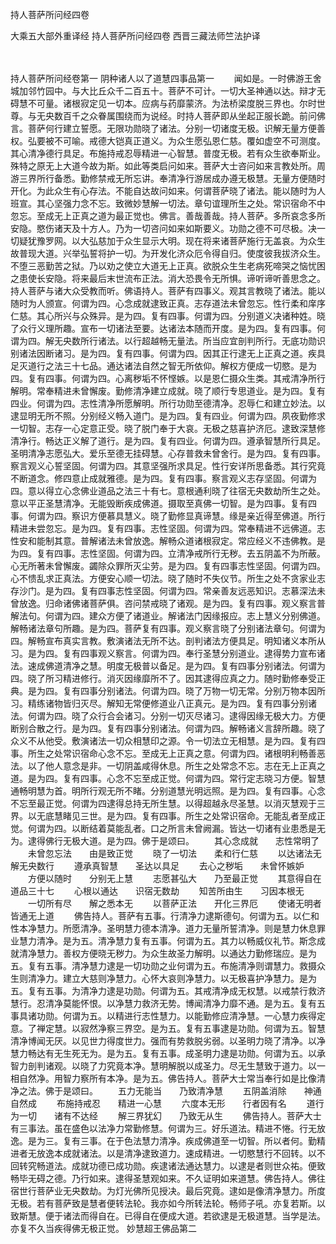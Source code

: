 <!-- { "loadSidebar": true } -->
持人菩萨所问经四卷


大乘五大部外重译经
持人菩萨所问经四卷
西晋三藏法师竺法护译


　　

持人菩萨所问经卷第一
阴种诸人以了道慧四事品第一
　　闻如是。一时佛游王舍城加邻竹园中。与大比丘众千二百五十。菩萨不可计。一切大圣神通以达。辩才无碍慧不可量。诸根寂定见一切本。应病与药靡蒙济。为法桥梁度脱三界也。尔时世尊。与无央数百千之众眷属围绕而为说经。时持人菩萨即从坐起正服长跪。前问佛言。菩萨何行建立誓愿。无限功勋晓了诸法。分别一切诸度无极。识解无量方便善权。弘要被不可喻。戒德大铠真正道义。为众生愿弘恩仁慈。覆如虚空不可测度。其心清净德行具足。布施持戒忍辱精进一心智慧。普度无极。若有众生欲奉斯业。殊特之原无上大道今故为斯。如此等类启问如来。菩萨大士咨问如来言教处所。周游三界所行备悉。勤修禁戒无所忘讲。奉清净行游居成办遵无极慧。无量方便随时开化。为此众生有心存法。不能自达故问如来。何谓菩萨晓了诸法。能以随时为人班宣。其心坚强力念不忘。致微妙慧解一切法。章句谊理所生之处。常识宿命不中忽忘。至成无上正真之道为最正觉也。佛言。善哉善哉。持人菩萨。多所哀念多所安隐。愍伤诸天及十方人。乃为一切咨问如来如斯要义。功勋之德不可尽极。决一切疑犹豫罗网。以大弘慈加于众生显示大明。现在将来诸菩萨施行无盖哀。为众生故普现大道。兴举弘誓将护一切。为开发化济众厄令得自归。使度彼我拔济众生。不堕三恶勤苦之狱。乃以劝之使立大道无上正真。欲脱众生生老病死啼哭之恼忧困之患使长安隐。将来最后末世流布正法。消大恐畏令无所惧。谛听谛听善思念之。持人菩萨与诸大众受教而听。佛语持人。菩萨有四事义。观其言教晓了诸法。能以随时为人颁宣。何谓为四。心念成就逮致正真。志存道法未曾忽忘。性行柔和庠序仁慈。其心所兴与众殊异。是为四。复有四事。何谓为四。分别道义决诸种姓。晓了众行义理所趣。宣布一切诸法至要。达诸法本随而开度。是为四。复有四事。何谓为四。解无央数所行诸法。以行超越畅无量法。所当应宜剖判所行。无底功勋识别诸法因断诸习。是为四。复有四事。何谓为四。因其正行逮无上正真之道。疾具足灭道行之法三十七品。通达诸法自然之智无所依仰。解权方便成一切愍。是为四。复有四事。何谓为四。心离秽垢不怀悭嫉。以是恩仁摄众生类。其戒清净所行解明。常奉精进未曾懈废。勤修清净建立成就。晓了顺行专思道业。是为四。复有四业。何谓为四。志性清净所愿解明。所行功勋至德清净。忍辱仁和建立妙法。以逮显明无所不照。分别经义畅入道门。是为四。复有四业。何谓为四。夙夜勤修求一切智。志存一心定意正受。晓了脱门奉于大哀。无极之慈喜护济厄。逮致深慧修清净行。畅达正义解了道行。是为四。复有四业。何谓为四。遵承智慧所行具足。圣明清净志愿弘大。爱乐至德无挂碍慧。心存普救未曾舍行。是为四。复有四事。察言观义心誓坚固。何谓为四。其意坚强所求具足。性行安详所思备悉。其行究竟不断道念。修四意止成就雅德。是为四。复有四事。察言观义志存坚固。何谓为四。意以得立心念佛业道品之法三十有七。意根通利晓了往宿无央数劫所生之处。意以平正圣慧清净。无能毁断疾成佛道。摄取至真佛一切智。是为四事。复有四事。何谓为四。察识方便慕具慧义。晓了勤修显真谛慧。缘是亲近得至佛道。所行精进未尝忽忘。是为四。复有四事。志性坚固。何谓为四。常奉精进不远佛道。志性安和能制其意。普解诸法未曾放逸。解畅众道诸根寂定。常应经义不违佛教。是为四。复有四事。志性坚固。何谓为四。立清净戒所行无秽。去五阴盖不为所蔽。心无所著未曾懈废。蠲除众罪所灭尘劳。是为四。复有四事志性坚固。何谓为四。心不愦乱求正真法。方便安心顺一切法。晓了随时不失仪节。所生之处不贪家业志存沙门。是为四。复有四事志性坚固。何谓为四。常亲善友远恶知识。志慕深法未曾放逸。归命诸佛诸菩萨俱。咨问禁戒晓了诸观。是为四。复有四事。观义察言普解法句。何谓为四。建众方便了诸道业。解诸法门因缘报应。志上慧义分别佛道。解畅诸法章句所趣。是为四。菩萨复有四事。观义察言晓了分别诸法章句。何谓为四。解畅宣布真实言教。敷演诸法无所不达。剖判诸法方便具足。明知诸义本所从习。是为四。复有四事观义察言。何谓为四。奉行圣慧分别道业。逮得势力宣布诸法。速成佛道清净之慧。明度无极普以备足。是为四。复有四事分别诸法。何谓为四。晓了所习精进修行。消灭因缘靡所不了。因其逮得应真之力。随时勤修奉受正典。是为四。复有四事分别诸法。何谓为四。晓了万物一切无常。分别万物本因所习。精练诸物皆归灭尽。解知无常便修道业八正真元。是为四。复有四事分别诸法。何谓为四。晓了众行合会诸习。分别一切灭尽诸习。逮得因缘无极大力。方便断别合散之行。是为四。复有四事分别诸法。何谓为四。解畅诸义言辞所趣。晓了众义不从他受。敷演诸法一切众相慧印之源。令一切法立无相慧。是为四。复有四事。所生之处常识宿命心念不忘。至成无上正真之意。何谓为四。诸根明利畅善恶法。以了他人意念是非。一切阴盖咸得休息。所生之处常念不忘。志在无上正真之道。是为四。复有四事。心念不忘至成正觉。何谓为四。常行定志晓习方便。智慧通畅明慧为首。明所行观无所不睹。分别道慧光明远照。是为四。复有四事。心念不忘至最正觉。何谓为四逮得总持无所生慧。以得超越永尽圣慧。以消灭慧观于三界。以无底慧睹见三世。是为四。复有四事。所生之处常识宿命。无能乱者至成正觉。何谓为四。以断结着莫能乱者。口之所言未曾阙漏。皆达一切诸有业患悉是无为。逮得佛行无极大道。是为四。佛于是颂曰。
　　其心念成就　　志性常明了
　　未曾忽忘法　　由是致正觉
　　晓了一切法　　柔和行仁慈
　　以达诸法无　　解无央数行
　　遵承真智慧　　圣达以具足
　　去心之秽垢　　未曾怀嫉妒
　　方便以随时　　分别无上慧
　　志愿甚弘大　　乃至最正觉
　　其意得自在　　道品三十七
　　心根以通达　　识宿无数劫
　　知苦所由生　　习因本根无
　　一切所有尽　　解之悉本无
　　以菩萨正法　　开化三界厄
　　使诸无明者　　皆通无上道
　　佛告持人。菩萨有五事。行清净力逮斯德句。何谓为五。以仁和性本净慧力。所愿清净。圣明慧力德本清净。道力无量所誓清净。则是慧力休息罪业慧力清净。是为五。清净慧力复有五事。何谓为五。其力以畅威仪礼节。斯念成就清净慧力。善权方便晓无秽力。为众生故圣力解明。以通达力勤修瑞应。是为五。复有五事。清净慧力逮是一切功勋之业何谓为五。布施清净则谓慧力。救摄众生则清净力。建立大慈则净慧力。心怀大哀则净慧力。以无极喜护净慧力。是为五。复有五事。为清净力逮是功勋。何谓为五。其戒清净成无权慧。以戒禁行救济慧行。忍清净莫能怀恨。以净慧力救济无势。博闻清净力靡不通。是为五。复有五事具诸功勋。何谓为五。以精进行志性慧力。以能勤修应清净慧。一心慧力疾得定意。了禅定慧。以寂然净察三界空。是为五。复有五事逮是功勋。何谓为五。智慧清净博闻无厌。以见世力得度世力。强而有势救脱劣弱。以圣明力晓了清净。以净慧力畅达有无生死无为。是为五。复有五事。成圣明力逮是功勋。何谓为五。以承智力剖判诸观。以晓了力究竟本净。慧明解脱以成圣力。尽无生慧致于道力。以一相自然净。用智力察所有本净。是为五。佛告持人。菩萨大士常当奉行如是比像清净之法。佛于是颂曰。
　　五力无能当　　乃致清净慧
　　五阴盖消除　　神通自然成
　　布施持戒忍　　精进一心慧
　　六度本无形　　行者因有名
　　道行为一切　　诸有不达经
　　解三界犹幻　　乃致无从生
　　佛告持人。菩萨大士有三事法。虽在盛色以法净力常勤修慧。何谓为三。好乐道法。精进不惓。行无放逸。是为三。复有三事。在于色法慧力清净。疾成佛道至一切智。所以者何。勤精进者无放逸本成就诸法。以是清净逮致道力。速成精进。一切愍慧行不回转。以不回转究畅道法。成就功德已成功勋。疾逮诸法通达慧力。以逮是者则世众祐。便致畅毕无碍之德。乃行如来。逮得圣慧观如来。不久证明如来道慧。佛告持人。佛往宿世行菩萨业无央数劫。为灯光佛所见授决。最后究竟。逮如是像清净慧力。所度无极。若有菩萨致是慧者便转法轮。我亦如今所转法轮。畅师子吼。亦复若斯。以致斯慧。便于诸法而得自在。已得自在便成大道。若欲逮是无极道慧。当学是法。亦复不久当疾得佛无极正觉。
妙慧超王佛品第二
